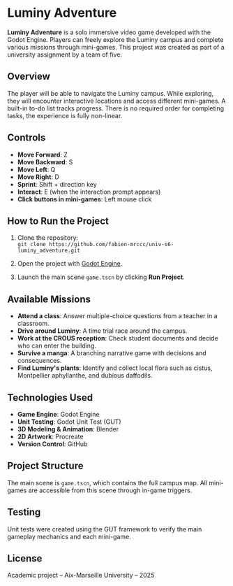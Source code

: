 # Luminy Adventure

**Luminy Adventure** is a solo immersive video game developed with the Godot Engine. Players can freely explore the Luminy campus and complete various missions through mini-games. This project was created as part of a university assignment by a team of five.

## Overview

The player will be able to navigate the Luminy campus. While exploring, they will encounter interactive locations and access different mini-games. A built-in to-do list tracks progress. There is no required order for completing tasks, the experience is fully non-linear.

## Controls

- **Move Forward**: Z  
- **Move Backward**: S  
- **Move Left**: Q  
- **Move Right**: D  
- **Sprint**: Shift + direction key  
- **Interact**: E (when the interaction prompt appears)  
- **Click buttons in mini-games**: Left mouse click  

## How to Run the Project

1. Clone the repository:  
   `git clone https://github.com/fabien-mrccc/univ-s6-luminy_adventure.git`

2. Open the project with [Godot Engine](https://godotengine.org/).  
3. Launch the main scene `game.tscn` by clicking **Run Project**.

## Available Missions

- **Attend a class**: Answer multiple-choice questions from a teacher in a classroom.
- **Drive around Luminy**: A time trial race around the campus.
- **Work at the CROUS reception**: Check student documents and decide who can enter the building.
- **Survive a manga**: A branching narrative game with decisions and consequences.
- **Find Luminy's plants**: Identify and collect local flora such as cistus, Montpellier aphyllanthe, and dubious daffodils.

## Technologies Used

- **Game Engine**: Godot Engine  
- **Unit Testing**: Godot Unit Test (GUT)  
- **3D Modeling & Animation**: Blender  
- **2D Artwork**: Procreate  
- **Version Control**: GitHub  

## Project Structure

The main scene is `game.tscn`, which contains the full campus map. All mini-games are accessible from this scene through in-game triggers.

## Testing

Unit tests were created using the GUT framework to verify the main gameplay mechanics and each mini-game. 

## License

Academic project – Aix-Marseille University – 2025
